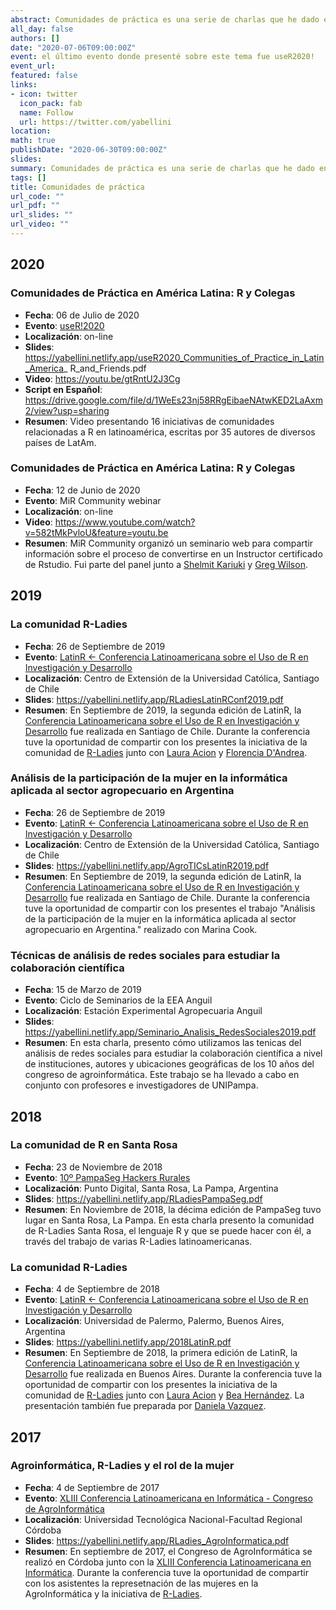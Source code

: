 ```yaml
---
abstract: Comunidades de práctica es una serie de charlas que he dado en diversos ámbitos y con diferente nivel de detalle pero que tiene como objetivo introducir conceptos relacionados con las comunidades de práctica, la brecha de género, la colaboración científica, la ciencia abierta, la reproducibilidad y la educación sobre tecnología.  En estas charlas comparto con los asistentes detalles de diferentes comunidades de práctica en Argetina, Latonoamérica y el mundo y los desarrollos que hacemos en estas comunidades relacionados a sus objetivos. 
all_day: false
authors: []
date: "2020-07-06T09:00:00Z"
event: el último evento donde presenté sobre este tema fue useR2020!
event_url: 
featured: false
links:
- icon: twitter
  icon_pack: fab
  name: Follow
  url: https://twitter.com/yabellini 
location: 
math: true
publishDate: "2020-06-30T09:00:00Z"
slides: 
summary: Comunidades de práctica es una serie de charlas que he dado en diversos ámbitos y con diferente nivel de detalle pero que tiene como objetivo introducir conceptos relacionados con las comunidades de práctica, la brecha de género, la colaboración científica, la ciencia abierta y la reproducibilidad.  En estas charlas comparto con los asistentes detalles de diferentes comunidades de práctica en Argetina, Latonoamérica y el mundo y los desarrollos que hacemos en estas comunidades relacionados a sus objetivos. 
tags: []
title: Comunidades de práctica
url_code: ""
url_pdf: ""
url_slides: ""
url_video: ""
---
```


## 2020

### Comunidades de Práctica en América Latina: R y Colegas
- **Fecha**: 06 de Julio de 2020
- **Evento**: [useR!2020](https://user2020.r-project.org/program/contributed/)
- **Localización**: on-line
- **Slides**: https://yabellini.netlify.app/useR2020_Communities_of_Practice_in_Latin_America_ R_and_Friends.pdf
- **Video**: https://youtu.be/gtRntU2J3Cg
- **Script en Español**: https://drive.google.com/file/d/1WeEs23nj58RRgEibaeNAtwKED2LaAxm2/view?usp=sharing
- **Resumen**: Video presentando 16 iniciativas de comunidades relacionadas a R en latinoamérica, escritas por 35 autores de diversos países de LatAm. 


### Comunidades de Práctica en América Latina: R y Colegas
- **Fecha**: 12 de Junio de 2020
- **Evento**: MiR Community webinar
- **Localización**: on-line
- **Video**: https://www.youtube.com/watch?v=582tMkPvloU&feature=youtu.be
- **Resumen**: MiR Community organizó un seminario web para compartir información sobre el proceso de convertirse en un Instructor certificado de Rstudio. Fui parte del panel junto a [Shelmit Kariuki](https://twitter.com/Shel_Kariuki) y [Greg Wilson](https://twitter.com/gvwilson).



## 2019

### La comunidad R-Ladies
- **Fecha**: 26 de Septiembre de 2019
- **Evento**: [LatinR <- Conferencia Latinoamericana sobre el Uso de R en Investigación y Desarrollo](https://latin-r.com/)
- **Localización**: Centro de Extensión de la Universidad Católica, Santiago de Chile
- **Slides**: https://yabellini.netlify.app/RLadiesLatinRConf2019.pdf
- **Resumen**: En Septiembre de 2019, la segunda edición de LatinR, la [Conferencia Latinoamericana sobre el Uso de R en Investigación y Desarrollo](https://github.com/LatinR/presentaciones-LatinR2018) fue realizada en Santiago de Chile. Durante la conferencia tuve la oportunidad de compartir con los presentes la iniciativa de la comunidad de [R-Ladies](https://rladies.org/) junto con [Laura Acion](http://lacion.rbind.io/) y [Florencia D'Andrea](https://twitter.com/cantoflor_87). 

### Análisis de la participación de la mujer en la informática aplicada al sector agropecuario en Argentina
- **Fecha**: 26 de Septiembre de 2019
- **Evento**: [LatinR <- Conferencia Latinoamericana sobre el Uso de R en Investigación y Desarrollo](https://latin-r.com/)
- **Localización**: Centro de Extensión de la Universidad Católica, Santiago de Chile
- **Slides**: https://yabellini.netlify.app/AgroTICsLatinR2019.pdf
- **Resumen**: En Septiembre de 2019, la segunda edición de LatinR, la [Conferencia Latinoamericana sobre el Uso de R en Investigación y Desarrollo](https://github.com/LatinR/presentaciones-LatinR2018) fue realizada en Santiago de Chile. Durante la conferencia tuve la oportunidad de compartir con los presentes el trabajo "Análisis de la participación de la mujer en la informática aplicada al sector agropecuario en Argentina." realizado con Marina Cook.

### Técnicas de análisis de redes sociales para estudiar la colaboración científica
- **Fecha**: 15 de Marzo de 2019
- **Evento**: Ciclo de Seminarios de la EEA Anguil
- **Localización**: Estación Experimental Agropecuaria Anguil
- **Slides**: https://yabellini.netlify.app/Seminario_Analisis_RedesSociales2019.pdf
- **Resumen**: En esta charla, presento cómo utilizamos las tenicas del análisis de redes sociales para estudiar la colaboración científica a nivel de instituciones, autores y ubicaciones geográficas de los 10 años del congreso de agroinformática. Este trabajo se ha llevado a cabo en conjunto con profesores e investigadores de UNIPampa.


## 2018

### La comunidad de R en Santa Rosa
- **Fecha**: 23 de Noviembre de 2018
- **Evento**: [10º PampaSeg Hackers Rurales](https://www.pampaseg.org/) 
- **Localización**: Punto Digital, Santa Rosa, La Pampa, Argentina
- **Slides**: https://yabellini.netlify.app/RLadiesPampaSeg.pdf
- **Resumen**: En Noviembre de 2018, la décima edición de PampaSeg tuvo lugar en Santa Rosa, La Pampa. En esta charla presento la comunidad de R-Ladies Santa Rosa, el lenguaje R y que se puede hacer con él, a través del trabajo de varias R-Ladies latinoamericanas. 

### La comunidad R-Ladies
- **Fecha**: 4 de Septiembre de 2018
- **Evento**: [LatinR <- Conferencia Latinoamericana sobre el Uso de R en Investigación y Desarrollo](https://latin-r.com/)
- **Localización**: Universidad de Palermo, Palermo, Buenos Aires, Argentina
- **Slides**: https://yabellini.netlify.app/2018LatinR.pdf
- **Resumen**: En Septiembre de 2018, la primera edición de LatinR, la [Conferencia Latinoamericana sobre el Uso de R en Investigación y Desarrollo](https://github.com/LatinR/presentaciones-LatinR2018) fue realizada en Buenos Aires. Durante la conferencia tuve la oportunidad de compartir con los presentes la iniciativa de la comunidad de [R-Ladies](https://rladies.org/) junto con [Laura Acion](http://lacion.rbind.io/) y [Bea Hernández](https://twitter.com/chucheria). La presentación también fue preparada por [Daniela Vazquez](https://d4tagirl.com/).

## 2017

### Agroinformática, R-Ladies y el rol de la mujer
- **Fecha**: 4 de Septiembre de 2017
- **Evento**:  [XLIII Conferencia Latinoamericana en Informática -  Congreso de AgroInformática](https://clei.org/clei2017/index.html)
- **Localización**: Universidad Tecnológica Nacional-Facultad Regional Córdoba
- **Slides**: https://yabellini.netlify.app/RLadies_AgroInformatica.pdf
- **Resumen**: En septiembre de 2017, el Congreso de AgroInformática se realizó en Córdoba junto con la [XLIII Conferencia Latinoamericana en Informática](https://clei.org/clei2017/index.html). Durante la conferencia tuve la oportunidad de compartir con los asistentes la represetnación de las mujeres en la AgroInformática y la iniciativa de [R-Ladies](https://rladies.org/).


